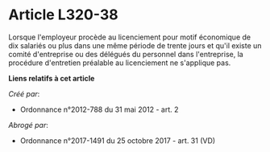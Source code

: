 # Article L320-38

Lorsque l'employeur procède au licenciement pour motif économique de dix salariés ou plus dans une même période de trente
jours et qu'il existe un comité d'entreprise ou des délégués du personnel dans l'entreprise, la procédure d'entretien
préalable au licenciement ne s'applique pas.

**Liens relatifs à cet article**

_Créé par_:

  - Ordonnance n°2012-788 du 31 mai 2012 - art. 2

_Abrogé par_:

  - Ordonnance n°2017-1491 du 25 octobre 2017 - art. 31 (VD)
